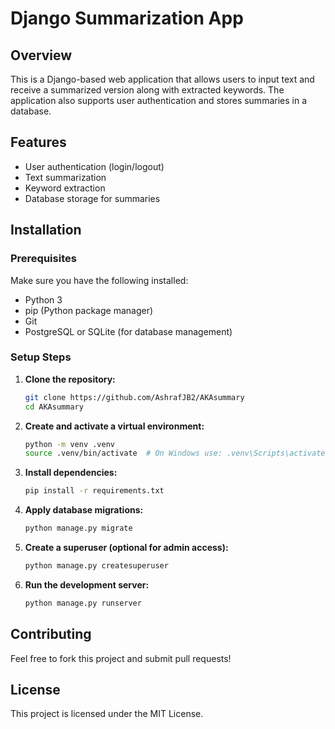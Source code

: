 # Django Summarization App

## Overview
This is a Django-based web application that allows users to input text and receive a summarized version along with extracted keywords. The application also supports user authentication and stores summaries in a database.

## Features
- User authentication (login/logout)
- Text summarization
- Keyword extraction
- Database storage for summaries

## Installation
### Prerequisites
Make sure you have the following installed:
- Python 3
- pip (Python package manager)
- Git
- PostgreSQL or SQLite (for database management)

### Setup Steps
1. **Clone the repository:**
   ```bash
   git clone https://github.com/AshrafJB2/AKAsummary
   cd AKAsummary
   ```

2. **Create and activate a virtual environment:**
   ```bash
   python -m venv .venv
   source .venv/bin/activate  # On Windows use: .venv\Scripts\activate
   ```

3. **Install dependencies:**
   ```bash
   pip install -r requirements.txt
   ```

4. **Apply database migrations:**
   ```bash
   python manage.py migrate
   ```

5. **Create a superuser (optional for admin access):**
   ```bash
   python manage.py createsuperuser
   ```

6. **Run the development server:**
   ```bash
   python manage.py runserver
   ```

## Contributing
Feel free to fork this project and submit pull requests!

## License
This project is licensed under the MIT License.

